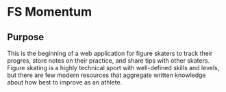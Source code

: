 # FS Momentum

## Purpose

This is the beginning of a web application for figure skaters to track their progres, store notes on their practice, and share tips with other skaters. Figure skating is a highly technical sport with well-defined skills and levels, but there are few modern resources that aggregate written knowledge about how best to improve as an athlete. 

